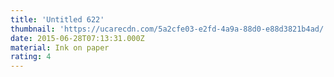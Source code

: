 ```yaml
---
title: 'Untitled 622'
thumbnail: 'https://ucarecdn.com/5a2cfe03-e2fd-4a9a-88d0-e88d3821b4ad/'
date: 2015-06-28T07:13:31.000Z
material: Ink on paper
rating: 4
---
```

